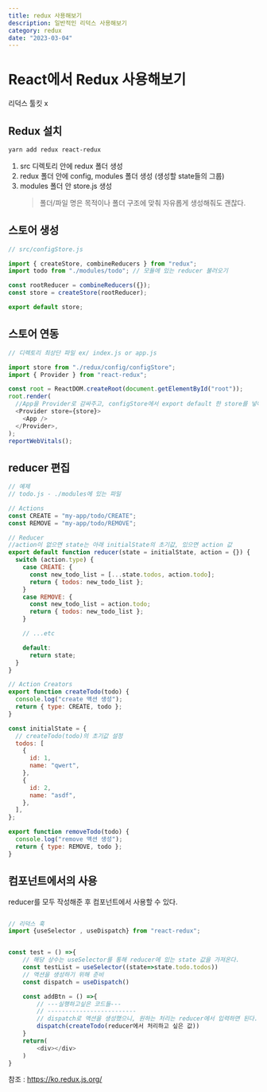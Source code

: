 ```yaml
---
title: redux 사용해보기
description: 일반적인 리덕스 사용해보기
category: redux
date: "2023-03-04"
---
```


# React에서 Redux 사용해보기

리덕스 툴킷 x

## Redux 설치

```bash
yarn add redux react-redux
```

1. src 디렉토리 안에 redux 폴더 생성
2. redux 폴더 안에 config, modules 폴더 생성 (생성할 state들의 그룹)
3. modules 폴더 안 store.js 생성
   > 폴더/파일 명은 목적이나 폴더 구조에 맞춰 자유롭게 생성해줘도 괜찮다.

## 스토어 생성

```javascript
// src/configStore.js

import { createStore, combineReducers } from "redux";
import todo from "./modules/todo"; // 모듈에 있는 reducer 불러오기

const rootReducer = combineReducers({});
const store = createStore(rootReducer);

export default store;
```

## 스토어 연동

```javascript
// 디렉토리 최상단 파일 ex/ index.js or app.js

import store from "./redux/config/configStore";
import { Provider } from "react-redux";

const root = ReactDOM.createRoot(document.getElementById("root"));
root.render(
  //App을 Provider로 감싸주고, configStore에서 export default 한 store를 넣어준다.
  <Provider store={store}>
    <App />
  </Provider>,
);
reportWebVitals();
```

## reducer 편집

```javascript
// 예제
// todo.js - ./modules에 있는 파일

// Actions
const CREATE = "my-app/todo/CREATE";
const REMOVE = "my-app/todo/REMOVE";

// Reducer
//action이 없으면 state는 아래 initialState의 초기값, 있으면 action 값
export default function reducer(state = initialState, action = {}) {
  switch (action.type) {
    case CREATE: {
      const new_todo_list = [...state.todos, action.todo];
      return { todos: new_todo_list };
    }
    case REMOVE: {
      const new_todo_list = action.todo;
      return { todos: new_todo_list };
    }

    // ...etc

    default:
      return state;
  }
}

// Action Creators
export function createTodo(todo) {
  console.log("create 액션 생성");
  return { type: CREATE, todo };
}

const initialState = {
  // createTodo(todo)의 초기값 설정
  todos: [
    {
      id: 1,
      name: "qwert",
    },
    {
      id: 2,
      name: "asdf",
    },
  ],
};

export function removeTodo(todo) {
  console.log("remove 액션 생성");
  return { type: REMOVE, todo };
}
```

## 컴포넌트에서의 사용

reducer를 모두 작성해준 후 컴포넌트에서 사용할 수 있다.

```javascript

// 리덕스 훅
import {useSelector , useDispatch} from "react-redux";


const test = () =>{
	// 해당 상수는 useSelector를 통해 reducer에 있는 state 값을 가져온다.
	const testList = useSelector((state=>state.todo.todos))
    // 액션을 생성하기 위해 준비
    const dispatch = useDispatch()

    const addBtn = () =>{
    	// ---실행하고싶은 코드들---
        // -------------------------
        // dispatch로 액션을 생성했으니, 원하는 처리는 reducer에서 입력하면 된다.
        dispatch(createTodo(reducer에서 처리하고 싶은 값))
    }
    return(
    	<div></div>
    )
}

```

참조 : https://ko.redux.js.org/
